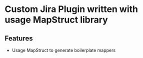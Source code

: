 # Custom Jira Plugin written with usage MapStruct library

## Features

- Usage MapStruct to generate boilerplate mappers